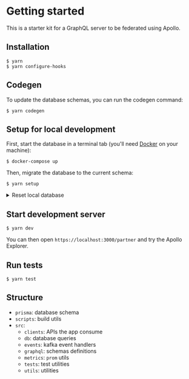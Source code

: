 # Getting started

This is a starter kit for a GraphQL server to be federated using Apollo.

## Installation

```console
$ yarn
$ yarn configure-hooks
```

## Codegen

To update the database schemas, you can run the codegen command:

```console
$ yarn codegen
```

## Setup for local development

First, start the database in a terminal tab (you'll need [Docker](https://www.docker.com) on your machine):

```console
$ docker-compose up
```

Then, migrate the database to the current schema:

```console
$ yarn setup
```

<details>
	<summary>Reset local database</summary>

You can reset your local database using the following command (careful, this is destructive).

```console
$ yarn reset
```

</details>

## Start development server

```console
$ yarn dev
```

You can then open `https://localhost:3000/partner` and try the Apollo Explorer.

## Run tests

```console
$ yarn test
```

## Structure

- `prisma`: database schema
- `scripts`: build utils
- `src`:
  - `clients`: APIs the app consume
  - `db`: database queries
  - `events`: kafka event handlers
  - `graphql`: schemas definitions
  - `metrics`: `prom` utils
  - `tests`: test utilities
  - `utils`: utilities
